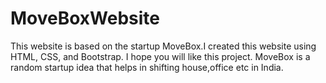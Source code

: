 # MoveBoxWebsite
This website is based on the startup MoveBox.I created this website using HTML, CSS, and Bootstrap. I hope you will like this project. MoveBox is a random startup idea that helps in shifting house,office etc in India.
